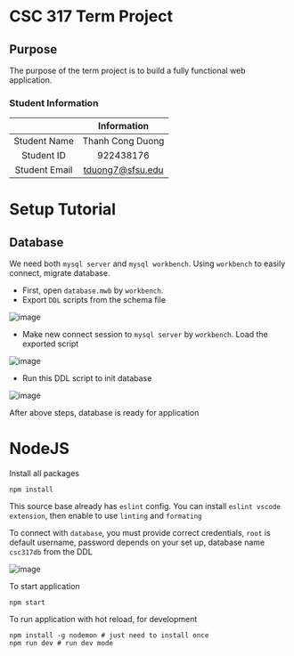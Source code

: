 # CSC 317 Term Project

## Purpose
The purpose of the term project is to build a fully functional web application.

### Student Information

|               | Information   |
|:-------------:|:-------------:|
| Student Name  | Thanh Cong Duong     |
| Student ID    | 922438176       |
| Student Email | tduong7@sfsu.edu    |

# Setup Tutorial
## Database
We need both `mysql server` and `mysql workbench`. Using `workbench` to easily connect, migrate database.
- First, open `database.mwb` by `workbench`.
- Export `DDL` scripts from the schema file

![image](https://github.com/tanlethanh/photoapp/assets/104194494/0308ab71-5de2-4923-b754-3766a20d215a)

- Make new connect session to `mysql server` by `workbench`. Load the exported script

![image](https://github.com/tanlethanh/photoapp/assets/104194494/34841ba3-c42d-4cfe-abf8-5382f8eae9c1)
- Run this DDL script to init database

![image](https://github.com/tanlethanh/photoapp/assets/104194494/35f3078c-fa62-41e6-9add-656b25798365)

After above steps, database is ready for application

# NodeJS
Install all packages
```
npm install
```

This source base already has `eslint` config. You can install `eslint vscode extension`, then enable to use `linting` and `formating`

To connect with `database`, you must provide correct credentials, `root` is default username, password depends on your set up, database name `csc317db` from the DDL 

![image](https://github.com/tanlethanh/photoapp/assets/104194494/ac680ab4-3c7e-4c39-aee8-18f8deb3f877)

To start application
```
npm start
```

To run application with hot reload, for development
```
npm install -g nodemon # just need to install once
npm run dev # run dev mode
```

